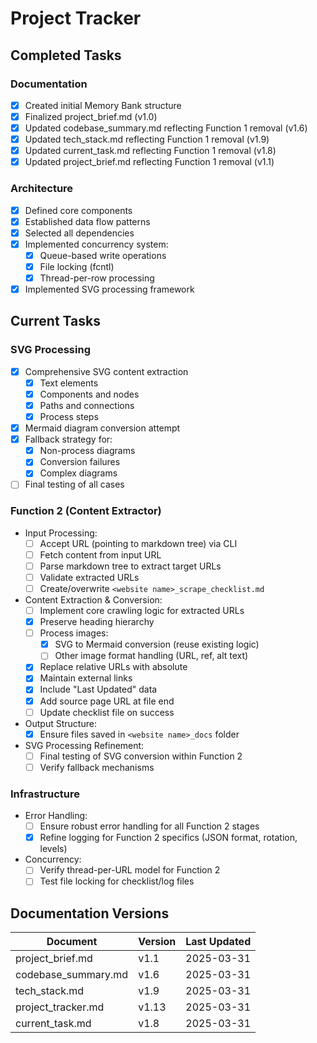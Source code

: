 # Project Tracker

## Completed Tasks

### Documentation

- [x] Created initial Memory Bank structure
- [x] Finalized project_brief.md (v1.0)
- [x] Updated codebase_summary.md reflecting Function 1 removal (v1.6)
- [x] Updated tech_stack.md reflecting Function 1 removal (v1.9)
- [x] Updated current_task.md reflecting Function 1 removal (v1.8)
- [x] Updated project_brief.md reflecting Function 1 removal (v1.1)

### Architecture

- [x] Defined core components
- [x] Established data flow patterns
- [x] Selected all dependencies
- [x] Implemented concurrency system:
  - [x] Queue-based write operations
  - [x] File locking (fcntl)
  - [x] Thread-per-row processing
- [x] Implemented SVG processing framework

## Current Tasks

### SVG Processing

- [x] Comprehensive SVG content extraction
  - [x] Text elements
  - [x] Components and nodes
  - [x] Paths and connections
  - [x] Process steps
- [x] Mermaid diagram conversion attempt
- [x] Fallback strategy for:
  - [x] Non-process diagrams
  - [x] Conversion failures
  - [x] Complex diagrams
- [ ] Final testing of all cases

### Function 2 (Content Extractor)

- Input Processing:
  - [ ] Accept URL (pointing to markdown tree) via CLI
  - [ ] Fetch content from input URL
  - [ ] Parse markdown tree to extract target URLs
  - [ ] Validate extracted URLs
  - [ ] Create/overwrite `<website name>_scrape_checklist.md`
- Content Extraction & Conversion:
  - [ ] Implement core crawling logic for extracted URLs
  - [x] Preserve heading hierarchy
  - [ ] Process images:
    - [x] SVG to Mermaid conversion (reuse existing logic)
    - [ ] Other image format handling (URL, ref, alt text)
  - [x] Replace relative URLs with absolute
  - [x] Maintain external links
  - [x] Include "Last Updated" data
  - [x] Add source page URL at file end
  - [ ] Update checklist file on success
- Output Structure:
  - [x] Ensure files saved in `<website name>_docs` folder
- SVG Processing Refinement:
  - [ ] Final testing of SVG conversion within Function 2
  - [ ] Verify fallback mechanisms

### Infrastructure

- Error Handling:
  - [ ] Ensure robust error handling for all Function 2 stages
  - [x] Refine logging for Function 2 specifics (JSON format, rotation, levels)
- Concurrency:
  - [ ] Verify thread-per-URL model for Function 2
  - [ ] Test file locking for checklist/log files

## Documentation Versions

| Document            | Version | Last Updated |
| ------------------- | ------- | ------------ |
| project_brief.md    | v1.1    | 2025-03-31   |
| codebase_summary.md | v1.6    | 2025-03-31   |
| tech_stack.md       | v1.9    | 2025-03-31   |
| project_tracker.md  | v1.13   | 2025-03-31   |
| current_task.md     | v1.8    | 2025-03-31   |
